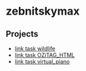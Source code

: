 # zebnitskymax
## Projects

* [link task wildlife](https://zebnitskymax.github.io/Projects/wildlife/)
* [link task OZiTAG_HTML](https://zebnitskymax.github.io/Projects/OZiTAG_HTML/OZitag/main.html)
* [link task virtual_piano](https://zebnitskymax.github.io/Projects/virtual_piano/)


